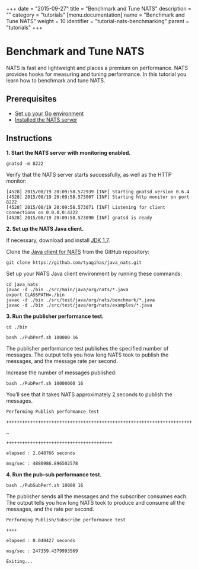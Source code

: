 +++
date = "2015-09-27"
title = "Benchmark and Tune NATS"
description = ""
category = "tutorials"
[menu.documentation]
  name = "Benchmark and Tune NATS"
  weight = 10
  identifier = "tutorial-nats-benchmarking"
  parent = "tutorials"
+++

# Benchmark and Tune NATS

NATS is fast and lightweight and places a premium on performance. NATS provides hooks for measuring and tuning performance. In this tutorial you learn how to benchmark and tune NATS.

## Prerequisites

- [Set up your Go environment](/documentation/tutorials/go-install/)
- [Installed the NATS server](/documentation/tutorials/gnatsd-install/)

## Instructions

**1. Start the NATS server with monitoring enabled.**

```
gnatsd -m 8222
```

Verify that the NATS server starts successfully, as well as the HTTP monitor:

```
[4528] 2015/08/19 20:09:58.572939 [INF] Starting gnatsd version 0.6.4
[4528] 2015/08/19 20:09:58.573007 [INF] Starting http monitor on port 8222
[4528] 2015/08/19 20:09:58.573071 [INF] Listening for client connections on 0.0.0.0:4222
[4528] 2015/08/19 20:09:58.573090 [INF] gnatsd is ready
```

**2. Set up the NATS Java client.**

If necessary, download and install [JDK 1.7](http://www.oracle.com/technetwork/java/javase/downloads/jdk7-downloads-1880260.html).

Clone the [Java client for NATS](https://github.com/tyagihas/java_nats) from the GitHub repository:

```
git clone https://github.com/tyagihas/java_nats.git
```

Set up your NATS Java client environment by running these commands:

```
cd java_nats
javac -d ./bin ./src/main/java/org/nats/*.java
export CLASSPATH=./bin
javac -d ./bin ./src/test/java/org/nats/benchmark/*.java
javac -d ./bin ./src/test/java/org/nats/examples/*.java
```

**3. Run the publisher performance test.**

```
cd ./bin

bash ./PubPerf.sh 100000 16
```

The publisher performance test publishes the specified number of messages. The output tells you how long NATS took to publish the messages, and the message rate per second.

Increase the number of messages published:

```
bash ./PubPerf.sh 10000000 16
```

You’ll see that it takes NATS approximately 2 seconds to publish the messages.

```
Performing Publish performance test

++++++++++++++++++++++++++++++++++++++++++++++++++++++++++++++++++++++

…

++++++++++++++++++++++++++++++++++++++++

elapsed : 2.048766 seconds

msg/sec : 4880986.896502578
```

**4. Run the pub-sub performance test.**

```
bash ./PubSubPerf.sh 10000 16
```

The publisher sends all the messages and the subscriber consumes each. The output tells you how long NATS took to produce and consume all the messages, and the rate per second.

```
Performing Publish/Subscribe performance test

++++

elapsed : 0.040427 seconds

msg/sec : 247359.4379993569

Exiting...
```
